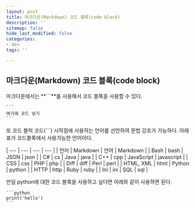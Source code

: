 ```yaml
---
layout: post
title: 마크다운(Markdown) 코드 블록(code block)
description: ''
sitemap: false
hide_last_modified: false
categories:
- dev
tags: ''

---
```

## **마크다운(Markdown) 코드 블록(code block)**

마크다운에서는 **\`\`\`**를 사용해서 코드 블록을 사용할 수 있다.

    ```
    여기에 코드 넣기
    ```

또 코드 블럭 코드(\`\`\`) 시작점에 사용하는 언어를 선언하여 문법 강조가 가능하다. 아래 표가 코드블록에서 사용가능한 언어이다. 

| --- | --- | --- | --- |
| 언어 | Markdown | 언어 | Markdown |
| Bash | bash | JSON | json |
| C# | cs | Java | java |
| C++ | cpp | JavaScript | javascript |
| CSS | css | PHP | php |
| Diff | diff | Perl | perl |
| HTML, XML | html | Python | python |
| HTTP | http | Ruby | ruby |
| Ini | ini | SQL | sql |

만일 python에 대한 코드 블록을 사용하고 싶다면 아래와 같이 사용하면 된다.

    ```python
    print('hello')
    ```